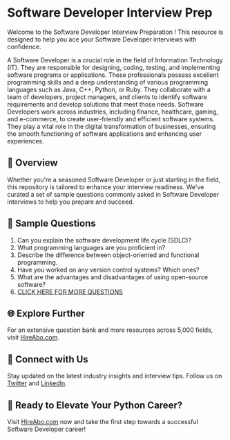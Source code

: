 # Software Developer Interview Prep

Welcome to the Software Developer Interview Preparation ! This resource is designed to help you ace your Software Developer interviews with confidence.

A Software Developer is a crucial role in the field of Information Technology (IT). They are responsible for designing, coding, testing, and implementing software programs or applications. These professionals possess excellent programming skills and a deep understanding of various programming languages such as Java, C++, Python, or Ruby. They collaborate with a team of developers, project managers, and clients to identify software requirements and develop solutions that meet those needs. Software Developers work across industries, including finance, healthcare, gaming, and e-commerce, to create user-friendly and efficient software systems. They play a vital role in the digital transformation of businesses, ensuring the smooth functioning of software applications and enhancing user experiences.

## 🚀 Overview

Whether you're a seasoned Software Developer or just starting in the field, this repository is tailored to enhance your interview readiness. We've curated a set of sample questions commonly asked in Software Developer interviews to help you prepare and succeed.

## 📝 Sample Questions

1. Can you explain the software development life cycle (SDLC)?
2. What programming languages are you proficient in?
3. Describe the difference between object-oriented and functional programming.
4. Have you worked on any version control systems? Which ones?
5. What are the advantages and disadvantages of using open-source software?
6. [CLICK HERE FOR MORE QUESTIONS](https://hireabo.com/job/0_0_0/Software%20Developer)

## 🌐 Explore Further

For an extensive question bank and more resources across 5,000 fields, visit [HireAbo.com](https://www.hireabo.com).

## 📱 Connect with Us

Stay updated on the latest industry insights and interview tips. Follow us on [Twitter](https://twitter.com/hireabo) and [LinkedIn](https://www.linkedin.com/in/hire-abo-3609972a8/).

## 🚀 Ready to Elevate Your Python Career?

Visit [HireAbo.com](https://www.hireabo.com) now and take the first step towards a successful Software Developer career!